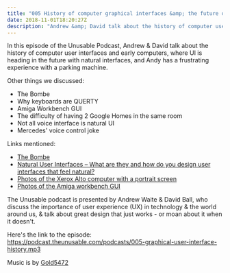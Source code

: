```yaml
---
title: "005 History of computer graphical interfaces &amp; the future of natural UI"
date: 2018-11-01T18:20:27Z
description: "Andrew &amp; David talk about the history of computer user interfaces &amp; early computers, where UI is heading in the future with natural interfaces, &amp; Andy has a frustrating experience with a parking machine."
---
```


In this episode of the Unusable Podcast, Andrew & David talk about the history of computer user interfaces and early computers, where UI is heading in the future with natural interfaces, and Andy has a frustrating experience with a parking machine.

Other things we discussed:
- The Bombe
- Why keyboards are QUERTY
- Amiga Workbench GUI
- The difficulty of having 2 Google Homes in the same room
- Not all voice interface is natural UI
- Mercedes' voice control joke


Links mentioned:
- [The Bombe](https://en.wikipedia.org/wiki/Bombe)
- [Natural User Interfaces – What are they and how do you design user interfaces that feel natural?](https://www.interaction-design.org/literature/article/natural-user-interfaces-what-are-they-and-how-do-you-design-user-interfaces-that-feel-natural)
- [Photos of the Xerox Alto computer with a portrait screen](https://www.google.co.uk/search?q=xerox+alto&source=lnms&tbm=isch&sa=X&ved=0ahUKEwjNtN2M6bPeAhURQMAKHc-EAHAQ_AUIDigB&biw=1672&bih=854)
- [Photos of the Amiga workbench GUI](https://www.google.co.uk/search?q=amiga+workbench&source=lnms&tbm=isch&sa=X&ved=0ahUKEwiCzNao6rPeAhWONcAKHdckCDoQ_AUIDigB&biw=1672&bih=854)

The Unusable podcast is presented by Andrew Waite & David Ball, who discuss the importance of user experience (UX) in technology & the world around us, & talk about great design that just works - or moan about it when it doesn't.

Here's the link to the episode: https://podcast.theunusable.com/podcasts/005-graphical-user-interface-history.mp3

Music is by [Gold5472](https://gold5472.newgrounds.com/)